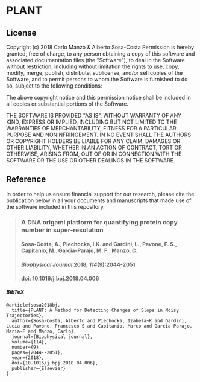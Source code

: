 # PLANT
## License
Copyright (c) 2018 Carlo Manzo & Alberto Sosa-Costa
Permission is hereby granted, free of charge, to any person obtaining a copy of this software and associated documentation files (the "Software"), to deal in the Software without restriction, including without limitation the rights to use, copy, modify, merge, publish, distribute, sublicense, and/or sell copies of the Software, and to permit persons to whom the Software is furnished to do so, subject to the following conditions:

The above copyright notice and this permission notice shall be included in all copies or substantial portions of the Software.

THE SOFTWARE IS PROVIDED "AS IS", WITHOUT WARRANTY OF ANY KIND, EXPRESS OR IMPLIED, INCLUDING BUT NOT LIMITED TO THE WARRANTIES OF MERCHANTABILITY, FITNESS FOR A PARTICULAR PURPOSE AND NONINFRINGEMENT. IN NO EVENT SHALL THE AUTHORS OR COPYRIGHT HOLDERS BE LIABLE FOR ANY CLAIM, DAMAGES OR OTHER LIABILITY, WHETHER IN AN ACTION OF CONTRACT, TORT OR OTHERWISE, ARISING FROM, OUT OF OR IN CONNECTION WITH THE SOFTWARE OR THE USE OR OTHER DEALINGS IN THE SOFTWARE.

## Reference
In order to help us ensure financial support for our research, please cite the publication below in all your documents and manuscripts that made use of the software included in this repository. 

> ### A DNA origami platform for quantifying protein copy number in super-resolution
> #### Sosa-Costa, A., Piechocka, I.K. and Gardini, L., Pavone, F. S., Capitanio, M.. Garcia-Parajo, M. F.. Manzo, C.
> #### *Biophysical Journal* 2018, *114*(9):2044-2051
> #### doi: 10.1016/j.bpj.2018.04.006

#### *BibTeX*
```
@article{sosa2018bj,
  title={PLANT: A Method for Detecting Changes of Slope in Noisy Trajectories},
  author={Sosa-Costa, Alberto and Piechocka, Izabela~K and Gardini, Lucia and Pavone, Francesco S and Capitanio, Marco and Garcia-Parajo, Maria~F and Manzo, Carlo},
  journal={Biophysical journal},
  volume={114},
  number={9},
  pages={2044--2051},
  year={2018},
  doi={10.1016/j.bpj.2018.04.006},
  publisher={Elsevier}
}
```

